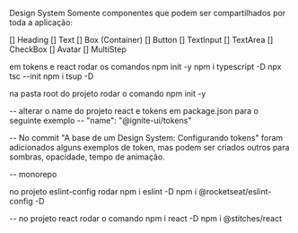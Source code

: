 Design System
Somente componentes que podem ser compartilhados por toda a aplicação:

[] Heading
[] Text
[] Box (Container)
[] Button
[] TextInput
[] TextArea
[] CheckBox
[] Avatar
[] MultiStep

em tokens e react rodar os comandos
npm init -y
npm i typescript -D
npx tsc --init
npm i tsup -D

na pasta root do projeto rodar o comando
npm init -y

-- alterar o name do projeto react e tokens em package.json para o seguinte exemplo
-- "name": "@ignite-ui/tokens"

-- No commit "A base de um Design System: Configurando tokens" foram adicionados alguns exemplos de token, mas podem ser criados outros para sombras, opacidade, tempo de animação.

-- monorepo

no projeto eslint-config rodar
npm i eslint -D
npm i @rocketseat/eslint-config -D

-- no projeto react rodar o comando
npm i react -D
npm i @stitches/react

